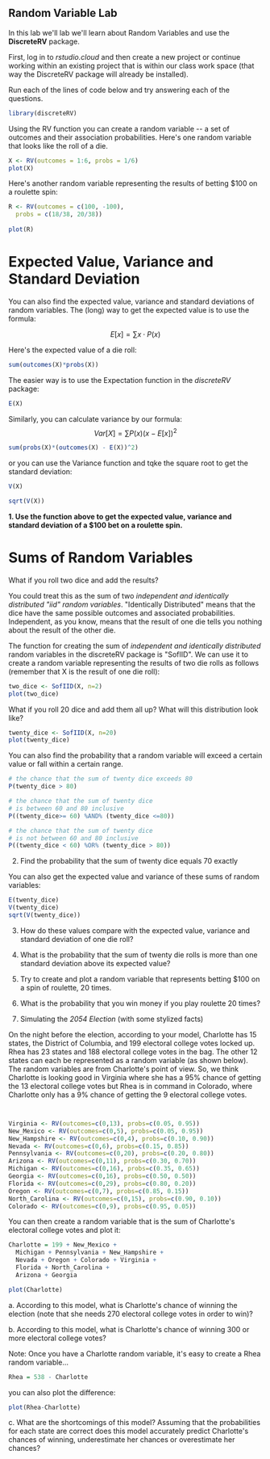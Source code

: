 Random Variable Lab
----------------------------

In this lab we'll lab we'll learn about Random Variables and use the **DiscreteRV** package.

First, log in to *rstudio.cloud* and then create a new project or continue working within an existing project that is within our class work space (that way the DiscreteRV package will already be installed).

Run each of the lines of code below and try answering each of the questions.

```r
library(discreteRV)
```

Using the RV function you can create a random variable -- a set of outcomes and their association probabilities.  Here's one random variable that looks like the roll of a die.

```r
X <- RV(outcomes = 1:6, probs = 1/6)
plot(X)
```

Here's another random variable representing the results of betting $100 on a roulette spin:

```r
R <- RV(outcomes = c(100, -100), 
  probs = c(18/38, 20/38))
  
plot(R)
```
# Expected Value, Variance and Standard Deviation

You can also find the expected value, variance and standard deviations of random variables.  The (long) way to get the expected value is to use the formula:

$$E[x] = \sum x \cdot P(x)$$ 

Here's the expected value of a die roll:

```r
sum(outcomes(X)*probs(X))
```

The easier way is to use the Expectation function in the *discreteRV* package:

```r
E(X)
```

Similarly, you can calculate variance by our formula: $$Var[X] = \sum P(x)(x-E[x])^2$$

```r
sum(probs(X)*(outcomes(X) - E(X))^2)
```

or you can use the Variance function and tqke the square root to get the standard deviation:

```r
V(X)

sqrt(V(X))
```

**1. Use the function above to get the expected value, variance and standard deviation of a $100 bet on a roulette spin.**

# Sums of Random Variables

What if you roll two dice and add the results?  

You could treat this as the sum of two *independent and identically distributed "iid" random variables*.  "Identically Distributed" means that the dice have the same possible outcomes and associated probabilities.  Independent, as you know, means that the result of one die tells you nothing about the result of the other die.

The function for creating the sum of *independent and identically distributed* random variables in the discreteRV package is "SofIID".  We can use it to create a random variable representing the results of two die rolls as follows (remember that X is the result of one die roll):

```r
two_dice <- SofIID(X, n=2)
plot(two_dice)
```
What if you roll 20 dice and add them all up?  What will this distribution look like?

```r
twenty_dice <- SofIID(X, n=20)
plot(twenty_dice)
```

You can also find the probability that a random variable will exceed a certain value or fall within a certain range.

```r
# the chance that the sum of twenty dice exceeds 80
P(twenty_dice > 80)

# the chance that the sum of twenty dice 
# is between 60 and 80 inclusive
P((twenty_dice>= 60) %AND% (twenty_dice <=80))

# the chance that the sum of twenty dice 
# is not between 60 and 80 inclusive
P((twenty_dice < 60) %OR% (twenty_dice > 80))
```

2. Find the probability that the sum of twenty dice equals 70 exactly

You can also get the expected value and variance of these sums of random variables:

```r
E(twenty_dice)
V(twenty_dice)
sqrt(V(twenty_dice))
```

3. How do these values compare with the expected value, variance and standard deviation of one die roll?

4. What is the probability that the sum of twenty die rolls is more than one standard deviation above its expected value?

5. Try to create and plot a random variable that represents betting $100 on a spin of roulette, 20 times.

6. What is the probability that you win money if you play roulette 20 times?

7. Simulating the *2054 Election* (with some stylized facts)

On the night before the election, according to your model, Charlotte has 15 states, the District of Columbia, and 199 electoral college votes locked up.  Rhea has 23 states and 188 electoral college votes in the bag.  The other 12 states can each be represented as a random variable (as shown below). The random variables are from Charlotte's point of view.  So, we think Charlotte is looking good in Virginia where she has a 95% chance of getting the 13 electoral college votes but Rhea is in command in Colorado, where Charlotte only has a 9% chance of getting the 9 electoral college votes.

```r


Virginia <- RV(outcomes=c(0,13), probs=c(0.05, 0.95))
New_Mexico <- RV(outcomes=c(0,5), probs=c(0.05, 0.95))
New_Hampshire <- RV(outcomes=c(0,4), probs=c(0.10, 0.90))
Nevada <- RV(outcomes=c(0,6), probs=c(0.15, 0.85))
Pennsylvania <- RV(outcomes=c(0,20), probs=c(0.20, 0.80))
Arizona <- RV(outcomes=c(0,11), probs=c(0.30, 0.70))
Michigan <- RV(outcomes=c(0,16), probs=c(0.35, 0.65))
Georgia <- RV(outcomes=c(0,16), probs=c(0.50, 0.50))
Florida <- RV(outcomes=c(0,29), probs=c(0.80, 0.20))
Oregon <- RV(outcomes=c(0,7), probs=c(0.85, 0.15))
North_Carolina <- RV(outcomes=c(0,15), probs=c(0.90, 0.10))
Colorado <- RV(outcomes=c(0,9), probs=c(0.95, 0.05))

```
You can then create a random variable that is the sum of Charlotte's electoral college votes and plot it:

```r
Charlotte = 199 + New_Mexico + 
  Michigan + Pennsylvania + New_Hampshire +
  Nevada + Oregon + Colorado + Virginia +
  Florida + North_Carolina +
  Arizona + Georgia

plot(Charlotte)
```

a. According to this model, what is Charlotte's chance of winning the election (note that she needs 270 electoral college votes in order to win)?

b. According to this model, what is Charlotte's chance of winning 300 or more electoral college votes?

Note: Once you have a Charlotte random variable, it's easy to create a Rhea random variable...

```r
Rhea = 538 - Charlotte
```

you can also plot the difference:

```r
plot(Rhea-Charlotte)
```

c. What are the shortcomings of this model?  Assuming that the probabilities for each state are correct does this model accurately predict Charlotte's chances of winning, underestimate her chances or overestimate her chances?
